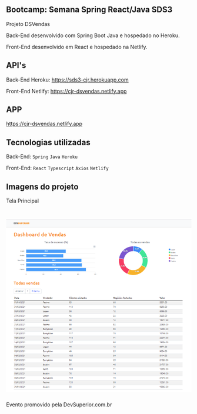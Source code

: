 ## Bootcamp: Semana Spring React/Java SDS3

Projeto DSVendas 

Back-End desenvolvido com Spring Boot Java e hospedado no Heroku.

Front-End desenvolvido em React e hospedado na Netlify.


## API's

Back-End Heroku: https://sds3-cjr.herokuapp.com

Front-End Netlify: https://cjr-dsvendas.netlify.app


## APP
  https://cjr-dsvendas.netlify.app


## Tecnologias utilizadas

  Back-End: `Spring` `Java` `Heroku`
  
  Front-End: `React` `Typescript` `Axios` `Netlify`
 

## Imagens do projeto

Tela Principal 

<h1 align="center">
    <img alt="DSVendas" title="#Covid19" src="https://github.com/carloscazelattojr/projeto-sds3-java/blob/master/img-git/Site.PNG"  /><br>
</h1>


Evento promovido pela DevSuperior.com.br
